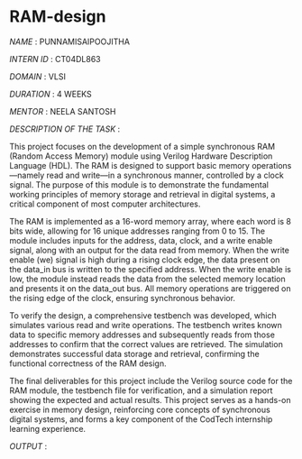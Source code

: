 # RAM-design

*NAME* : PUNNAMISAIPOOJITHA

*INTERN ID* : CT04DL863

*DOMAIN* : VLSI

*DURATION* : 4 WEEKS

*MENTOR* : NEELA SANTOSH

*DESCRIPTION OF THE TASK* :

This project focuses on the development of a simple synchronous RAM (Random Access Memory) module using Verilog Hardware Description Language (HDL). The RAM is designed to support basic memory operations—namely read and write—in a synchronous manner, controlled by a clock signal. The purpose of this module is to demonstrate the fundamental working principles of memory storage and retrieval in digital systems, a critical component of most computer architectures.

The RAM is implemented as a 16-word memory array, where each word is 8 bits wide, allowing for 16 unique addresses ranging from 0 to 15. The module includes inputs for the address, data, clock, and a write enable signal, along with an output for the data read from memory. When the write enable (we) signal is high during a rising clock edge, the data present on the data_in bus is written to the specified address. When the write enable is low, the module instead reads the data from the selected memory location and presents it on the data_out bus. All memory operations are triggered on the rising edge of the clock, ensuring synchronous behavior.

To verify the design, a comprehensive testbench was developed, which simulates various read and write operations. The testbench writes known data to specific memory addresses and subsequently reads from those addresses to confirm that the correct values are retrieved. The simulation demonstrates successful data storage and retrieval, confirming the functional correctness of the RAM design.

The final deliverables for this project include the Verilog source code for the RAM module, the testbench file for verification, and a simulation report showing the expected and actual results. This project serves as a hands-on exercise in memory design, reinforcing core concepts of synchronous digital systems, and forms a key component of the CodTech internship learning experience.


*OUTPUT* :

